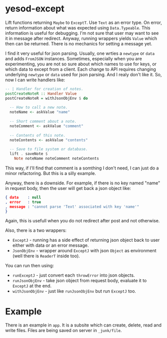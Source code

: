 # yesod-except

Lift functions returning `Maybe` to `ExceptT`. Use `Text` as an error type. On error, return information about what was expected using `Data.Typeable`. This information is useful for debugging. I'm not sure that user may want to see it in message after redirect. Anyway, running wrappers yields `Value` which then can be returned. There is no mechanics for setting a message yet.

I find it very useful for json parsing. Usually, one wrties a `newtype` or `data` and adds `FromJSON` instances. Sometimes, especially when you are experimenting, you are not so sure about which names to use for keys, or which data to except from a client. Each change to API requires changing underlying `newtype` or `data` used for json parsing. And I realy don't like it. So, now I can write handlers like:

```haskell
-- | Handler for creation of notes.
postCreateNoteR :: Handler Value
postCreateNoteR = withJsonObjEnv $ do
  
  -- How to call a new note.
  noteName <- askValue "name"
  
  -- Short comment about a note.
  noteComment <- askValue "comment"
  
  -- Contents of this note.
  noteContents <- askValue "contents"
  
  -- Save to file system or database.
  lift . saveNote $
    Note noteName noteComment noteContents
```

This way, if I'll find that comment is a somthing I don't need, I can just do a minor refactoring. But this is a silly example.

Anyway, there is a downside. For example, if there is no key named "name" in request body, then the user will get back a json object like:

```json
{ data    : null
, error   : true
, message : "cannot parse 'Text' associated with key 'name'"
}
```

Again, this is usefull when you do not redirect after post and not otherwise.

Also, there is a two wrappers:

* `ExceptJ` - running has a side effect of returning json object back to user either with data or an error message.
* `JsonObjEnv` - wrapper around `ExceptJ` with json `Object` as environment (well there is `ReaderT` inside too).

You can run then using:

* `runExceptJ` - just convert each `throwError` into json objects.
* `runJsonObjEnv` - take json object from request body, evaluate it to `ExceptJ` at the end.
* `withJsonObjEnv` - just like `runJsonObjEnv` but run `ExceptJ` too.

# Example

There is an example in `app`. It is a subsite which can create, delete, read and write files. Files are being saved on server in `_junk/file`.
